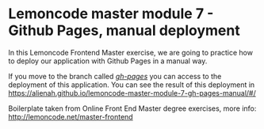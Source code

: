 # Lemoncode master module 7 - Github Pages, manual deployment

In this Lemoncode Frontend Master exercise, we are going to practice how to deploy our application with Github Pages in a manual way.

If you move to the branch called [_gh-pages_](https://github.com/Alienah/lemoncode-master-module-7-gh-pages-manual/tree/gh-pages) you can access to the deployment of this application. You can see the result of this deployment in https://alienah.github.io/lemoncode-master-module-7-gh-pages-manual/#/

Boilerplate taken from Online Front End Master degree exercises, more info: http://lemoncode.net/master-frontend
